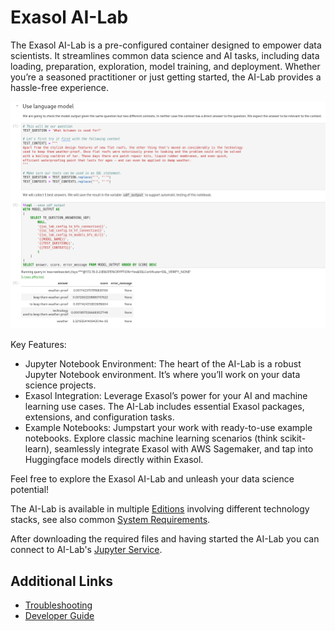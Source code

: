 # Exasol AI-Lab

The Exasol AI-Lab is a pre-configured container designed to empower data scientists. It streamlines common data science and AI tasks, including data loading, preparation, exploration, model training, and deployment. Whether you’re a seasoned practitioner or just getting started, the AI-Lab provides a hassle-free experience.

![Transformers Extension](https://github.com/exasol/ai-lab/blob/3.4.0/doc/user_guide/ai-lab-screenshot.png)

Key Features:
* Jupyter Notebook Environment: The heart of the AI-Lab is a robust Jupyter Notebook environment. It’s where you’ll work on your data science projects.
* Exasol Integration: Leverage Exasol’s power for your AI and machine learning use cases. The AI-Lab includes essential Exasol packages, extensions, and configuration tasks.
* Example Notebooks: Jumpstart your work with ready-to-use example notebooks. Explore classic machine learning scenarios (think scikit-learn), seamlessly integrate Exasol with AWS Sagemaker, and tap into Huggingface models directly within Exasol.

Feel free to explore the Exasol AI-Lab and unleash your data science potential!

The AI-Lab is available in multiple [Editions](https://github.com/exasol/ai-lab/blob/3.4.0/doc/user_guide/editions.md) involving different technology stacks, see also common [System Requirements](https://github.com/exasol/ai-lab/blob/3.4.0/doc/user_guide/system-requirements.md).

After downloading the required files and having started the AI-Lab you can connect to AI-Lab's [Jupyter Service](https://github.com/exasol/ai-lab/blob/3.4.0/doc/user_guide/jupyter.md).

## Additional Links

* [Troubleshooting](doc/user_guide/troubleshooting.md)
* [Developer Guide](https://github.com/exasol/ai-lab/blob/3.4.0/doc/developer_guide/developer_guide.md)
